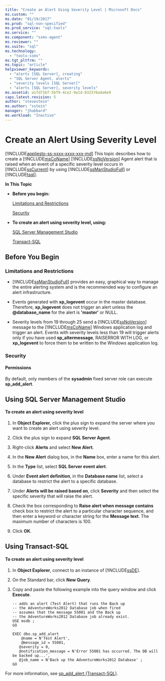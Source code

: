 ```yaml
---
title: "Create an Alert Using Severity Level | Microsoft Docs"
ms.custom: ""
ms.date: "01/19/2017"
ms.prod: "sql-non-specified"
ms.prod_service: "sql-tools"
ms.service: ""
ms.component: "ssms-agent"
ms.reviewer: ""
ms.suite: "sql"
ms.technology: 
  - "tools-ssms"
ms.tgt_pltfrm: ""
ms.topic: "article"
helpviewer_keywords: 
  - "alerts [SQL Server], creating"
  - "SQL Server Agent, alerts"
  - "severity levels [SQL Server]"
  - "alerts [SQL Server], severity levels"
ms.assetid: a1fd71bf-5bf9-4ce2-9a1d-032576a4a6e9
caps.latest.revision: 5
author: "stevestein"
ms.author: "sstein"
manager: "jhubbard"
ms.workload: "Inactive"
---
```

# Create an Alert Using Severity Level
[!INCLUDE[appliesto-ss-xxxx-xxxx-xxx-md](../../includes/appliesto-ss-xxxx-xxxx-xxx-md.md)]
This topic describes how to create a [!INCLUDE[msCoName](../../includes/msconame_md.md)] [!INCLUDE[ssNoVersion](../../includes/ssnoversion_md.md)] Agent alert that is raised when an event of a specific severity level occurs in [!INCLUDE[ssCurrent](../../includes/sscurrent_md.md)] by using [!INCLUDE[ssManStudioFull](../../includes/ssmanstudiofull_md.md)] or [!INCLUDE[tsql](../../includes/tsql_md.md)].  
  
**In This Topic**  
  
-   **Before you begin:**  
  
    [Limitations and Restrictions](#Restrictions)  
  
    [Security](#Security)  
  
-   **To create an alert using severity level, using:**  
  
    [SQL Server Management Studio](#SSMSProcedure)  
  
    [Transact-SQL](#TsqlProcedure)  
  
## <a name="BeforeYouBegin"></a>Before You Begin  
  
### <a name="Restrictions"></a>Limitations and Restrictions  
  
-   [!INCLUDE[ssManStudioFull](../../includes/ssmanstudiofull_md.md)] provides an easy, graphical way to manage the entire alerting system and is the recommended way to configure an alert infrastructure.  
  
-   Events generated with **xp_logevent** occur in the master database. Therefore, **xp_logevent** does not trigger an alert unless the **@database_name** for the alert is **'master'** or NULL.  
  
-   Severity levels from 19 through 25 send a [!INCLUDE[ssNoVersion](../../includes/ssnoversion_md.md)] message to the [!INCLUDE[msCoName](../../includes/msconame_md.md)] Windows application log and trigger an alert. Events with severity levels less than 19 will trigger alerts only if you have used **sp_altermessage**, RAISERROR WITH LOG, or **xp_logevent** to force them to be written to the Windows application log.  
  
### <a name="Security"></a>Security  
  
#### <a name="Permissions"></a>Permissions  
By default, only members of the **sysadmin** fixed server role can execute **sp_add_alert**.  
  
## <a name="SSMSProcedure"></a>Using SQL Server Management Studio  
  
#### To create an alert using severity level  
  
1.  In **Object Explorer,** click the plus sign to expand the server where you want to create an alert using severity level.  
  
2.  Click the plus sign to expand **SQL Server Agent**.  
  
3.  Right-click **Alerts** and select **New Alert**.  
  
4.  In the **New Alert** dialog box, in the **Name** box, enter a name for this alert.  
  
5.  In the **Type** list, select **SQL Server event alert**.  
  
6.  Under **Event alert definition**, in the **Database name** list, select a database to restrict the alert to a specific database.  
  
7.  Under **Alerts will be raised based on**, click **Severity** and then select the specific severity that will raise the alert.  
  
8.  Check the box corresponding to **Raise alert when message contains** check box to restrict the alert to a particular character sequence, and then enter a keyword or character string for the **Message text**. The maximum number of characters is 100.  
  
9. Click **OK**.  
  
## <a name="TsqlProcedure"></a>Using Transact-SQL  
  
#### To create an alert using severity level  
  
1.  In **Object Explorer**, connect to an instance of [!INCLUDE[ssDE](../../includes/ssde_md.md)].  
  
2.  On the Standard bar, click **New Query**.  
  
3.  Copy and paste the following example into the query window and click **Execute**.  
  
    ```  
    -- adds an alert (Test Alert) that runs the Back up
    -- the AdventureWorks2012 Database job when fired   
    -- assumes that the message 55001 and the Back up
    -- the AdventureWorks2012 Database job already exist.  
    USE msdb ;  
    GO  
  
    EXEC dbo.sp_add_alert  
        @name = N'Test Alert',  
        @message_id = 55001,   
       @severity = 0,   
       @notification_message = N'Error 55001 has occurred. The DB will be backed up...',   
       @job_name = N'Back up the AdventureWorks2012 Database' ;  
    GO  
    ```  
  
For more information, see [sp_add_alert (Transact-SQL)](http://msdn.microsoft.com/en-us/d9b41853-e22d-4813-a79f-57efb4511f09).  
  
